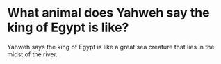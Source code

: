 # What animal does Yahweh say the king of Egypt is like?

Yahweh says the king of Egypt is like a great sea creature that lies in the midst of the river.
